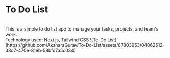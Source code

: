 
<h1>To Do List</h1>
 <br>
This is a simple to do list app to manage your tasks, projects, and team's work.
<br>
Technology used: Next.js, Tailwind CSS
![To-Do List](https://github.com/AksharaGurav/To-Do-List/assets/87803953/04062512-33d7-470e-81eb-58bfd7a5c034)
